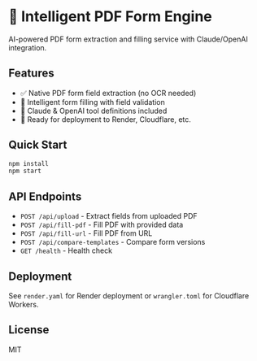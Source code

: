 # 🧠 Intelligent PDF Form Engine

AI-powered PDF form extraction and filling service with Claude/OpenAI integration.

## Features

- ✅ Native PDF form field extraction (no OCR needed)
- 📝 Intelligent form filling with field validation
- 🤖 Claude & OpenAI tool definitions included
- 🚀 Ready for deployment to Render, Cloudflare, etc.

## Quick Start

```bash
npm install
npm start
```

## API Endpoints

- `POST /api/upload` - Extract fields from uploaded PDF
- `POST /api/fill-pdf` - Fill PDF with provided data
- `POST /api/fill-url` - Fill PDF from URL
- `POST /api/compare-templates` - Compare form versions
- `GET /health` - Health check

## Deployment

See `render.yaml` for Render deployment or `wrangler.toml` for Cloudflare Workers.

## License

MIT
